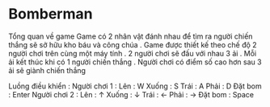 # Bomberman
Tổng quan về game 
Game có 2 nhân vật đánh nhau để tìm ra người chiến thắng sẽ sở hữu kho báu và công chúa . Game được thiết kế theo chế độ 2 người chơi trên cùng một máy tính . 2 người chơi sẽ đấu với nhau 3 ải . Mỗi ải kết thúc khi có 1 người chiến thắng . Người chơi có điểm số cao hơn sau 3 ải sẽ giành chiến thắng 

Luồng điều khiển : 
Người chơi 1 : Lên : W
               Xuống : S
               Trái : A
               Phải : D
               Đặt bom : Enter 
Người chơi 2 : Lên : ↑ 
               Xuống : ↓
               Trái :  ←
               Phải :  →
               Đặt bom : Space 
